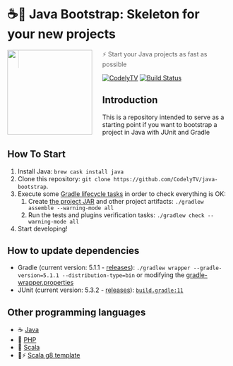 # ☕🚀 Java Bootstrap: Skeleton for your new projects

<img src="http://codely.tv/wp-content/uploads/2016/05/cropped-logo-codelyTV.png" align="left" width="192px" height="192px"/>
<img align="left" width="0" height="192px" hspace="10"/>

> ⚡ Start your Java projects as fast as possible

[![CodelyTV](https://img.shields.io/badge/codely-tv-green.svg?style=flat-square)](https://codely.tv)
[![Build Status](https://travis-ci.com/CodelyTV/java-bootstrap.svg?branch=master)](https://travis-ci.com/CodelyTV/java-bootstrap)

## Introduction

This is a repository intended to serve as a starting point if you want to bootstrap a project in Java with JUnit and Gradle

## How To Start

1. Install Java: `brew cask install java`
2. Clone this repository: `git clone https://github.com/CodelyTV/java-bootstrap`.
3. Execute some [Gradle lifecycle tasks](https://docs.gradle.org/current/userguide/java_plugin.html#lifecycle_tasks) in order to check everything is OK:
    1. Create [the project JAR](https://docs.gradle.org/current/userguide/java_plugin.html#sec:jar) and other project artifacts:
    `./gradlew assemble --warning-mode all`
    2. Run the tests and plugins verification tasks:
    `./gradlew check --warning-mode all`
4. Start developing!

## How to update dependencies

* Gradle (current version: 5.1.1 - [releases](https://gradle.org/releases/)):
`./gradlew wrapper --gradle-version=5.1.1 --distribution-type=bin` or modifying the [gradle-wrapper.properties](gradle/wrapper/gradle-wrapper.properties#L3)
* JUnit (current version: 5.3.2 - [releases](https://junit.org/junit5/docs/snapshot/release-notes/index.html)):
[`build.gradle:11`](build.gradle#L11-L12)

## Other programming languages

* ☕ [Java](https://github.com/CodelyTV/java_bootstrap)
* 🐘 [PHP](https://github.com/CodelyTV/php-bootstrap)
* 🔮 [Scala](https://github.com/CodelyTV/scala_bootstrap)
* 🔮⚡ [Scala g8 template](https://github.com/CodelyTV/scala-bootstrap-template.g8)

